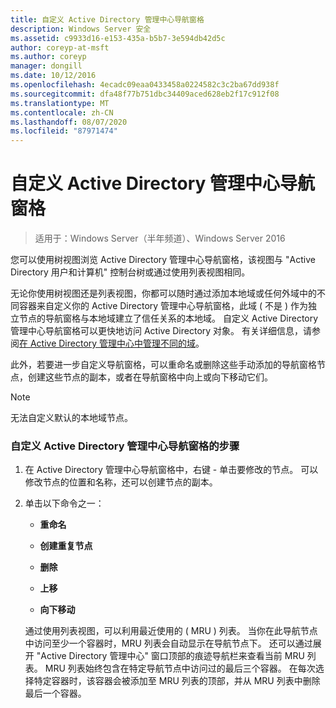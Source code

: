 ```yaml
---
title: 自定义 Active Directory 管理中心导航窗格
description: Windows Server 安全
ms.assetid: c9933d16-e153-435a-b5b7-3e594db42d5c
author: coreyp-at-msft
ms.author: coreyp
manager: dongill
ms.date: 10/12/2016
ms.openlocfilehash: 4ecadc09eaa0433458a0224582c3c2ba67dd938f
ms.sourcegitcommit: dfa48f77b751dbc34409aced628eb2f17c912f08
ms.translationtype: MT
ms.contentlocale: zh-CN
ms.lasthandoff: 08/07/2020
ms.locfileid: "87971474"
---
```

# <a name="customize-the-active-directory-administrative-center-navigation-pane"></a>自定义 Active Directory 管理中心导航窗格

>适用于：Windows Server（半年频道）、Windows Server 2016

  您可以使用树视图浏览 Active Directory 管理中心导航窗格，该视图与 "Active Directory 用户和计算机" 控制台树或通过使用列表视图相同。

 无论你使用树视图还是列表视图，你都可以随时通过添加本地域或任何外域中的不同容器来自定义你的 Active Directory 管理中心导航窗格，此域 \( 不是 \) 作为独立节点的导航窗格与本地域建立了信任关系的本地域。 自定义 Active Directory 管理中心导航窗格可以更快地访问 Active Directory 对象。 有关详细信息，请参阅[在 Active Directory 管理中心中管理不同的域](manage-different-domains-in-active-directory-administrative-center.md)。

 此外，若要进一步自定义导航窗格，可以重命名或删除这些手动添加的导航窗格节点，创建这些节点的副本，或者在导航窗格中向上或向下移动它们。

> [!NOTE]
>  无法自定义默认的本地域节点。

### <a name="to-customize-the-active-directory-administrative-center-navigation-pane"></a>自定义 Active Directory 管理中心导航窗格的步骤

1. 在 Active Directory 管理中心导航窗格中，右键 \- 单击要修改的节点。 可以修改节点的位置和名称，还可以创建节点的副本。

2. 单击以下命令之一：

   -   **重命名**

   -   **创建重复节点**

   -   **删除**

   -   **上移**

   -   **向下移动**

   通过使用列表视图，可以利用最近使用的 \( MRU \) 列表。 当你在此导航节点中访问至少一个容器时，MRU 列表会自动显示在导航节点下。 还可以通过展开 "Active Directory 管理中心" 窗口顶部的痕迹导航栏来查看当前 MRU 列表。 MRU 列表始终包含在特定导航节点中访问过的最后三个容器。 在每次选择特定容器时，该容器会被添加至 MRU 列表的顶部，并从 MRU 列表中删除最后一个容器。



